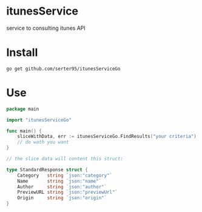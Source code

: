 # itunesService
service to consulting itunes API

# Install
```
go get github.com/serter95/itunesServiceGo
```
# Use

```go
package main

import "itunesServiceGo"

func main() {
    sliceWithData, err := itunesServiceGo.FindResults("your criteria")
    // do wath you want
}

// the slice data will content this struct:

type StandardResponse struct {
	Category   string `json:"category"`
	Name       string `json:"name"`
	Author     string `json:"author"`
	PreviewURL string `json:"previewUrl"`
	Origin     string `json:"origin"`
}
```